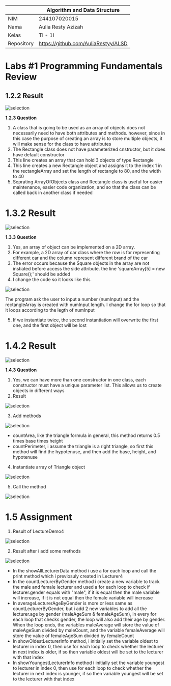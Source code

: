 |  | Algorithm and Data Structure |
|--|--|
| NIM |  244107020015|
| Nama |  Aulia Resty Azizah |
| Kelas | TI - 1I |
| Repository | https://github.com/AuliaRestyy/ALSD |

# Labs #1 Programming Fundamentals Review

## 1.2.2 Result

![selection](img/result1.png)

**1.2.3 Question** 
1. A class that is going to be used as an array of objects does not necessarily need to have both attributes and methods. however, since in this case the purpose of creating an array is to store multiple objects, it will make sense for the class to have attributes
2. The Rectangle class does not have parameterized cnstructor, but it does have default constructor
3. This line creates an array that can hold 3 objects of type Rectangle
4. This line creates a new Rectangle object and assigns it to the index 1 in the rectangleArray and set the length of rectangle to 80, and the width to 40
5. Seprating ArrayOfObjects class and Rectangle class is useful for easier maintenance, easier code organization, and so that the class can be called back in another class if needed

# 1.3.2 Result

![selection](img/result2.png)

**1.3.3 Question** 
1. Yes, an array of object can be implemented on a 2D array. 
2. For example, a 2D array of car class where the row is for representing different car and the column represent different brand of the car
3. The error occurs because the Square objects in the array are not instiated before access the side attribute. the line 'squareArray[5] = new Square();' should be added
4. I change the code so it looks like this

![selection](img/numinput.png)

The program ask the user to input a number (numInput) and the rectangleArray is created with numInput length. I change the for loop so that it loops according to the legth of numInput

5. If we instantiate twice, the second instantiation will overwrite the first one, and the first object will be lost

# 1.4.2 Result

![selection](img/result3.png)

**1.4.3 Question** 
1. Yes, we can have more than one constructor in one class, each constructor must have a unique parameter list. This allows us to create objects in different ways
2. Result

![selection](img/TriangleClass.png)

3. Add methods

![selection](img/TriangleMethods.png)

- countArea, like the triangle formula in general, this method returns 0.5 times base times height
- countPerimeter, i assume the triangle is a right triangle, so first this method will find the hypotenuse, and then add the base, height, and hypotenuse

4. Instantiate array of Triangle object

![selection](img/TriangleInstantiate.png)

5. Call the method

![selection](img/TriangleCallMethod.png)

# 1.5 Assignment

1. Result of LectureDemo4

![selection](img/assignment1.png)

2. Result after i add some methods

![selection](img/assignment2.png)

- In the showAllLecturerData method i use a for each loop and call the print method which i previosuly created in Lecturer4
- In the countLecturerByGender method i create a new variable to track the male and female lecturer and used a for each loop to check if lecturer.gender equals with "male", if it is equal then the male variable will increase, if it is not equal then the female variable will increase
- In averageLecturerAgeByGender is more or less same as countLecturerByGender, but i add 2 new variables to add all the lecturer.age by gender (maleAgeSum & femaleAgeSum), in every for each loop that checks gender, the loop will also add their age by gender. When the loop ends, the variables maleAverage will store the value of maleAgeSum divided by maleCount, and the variable femaleAverage will store the value of femaleAgeSum divided by femaleCount
- In showOldestLecturerInfo method, i initially set the variable oldest to lecturer in index 0, then use for each loop to check whether the lecturer in next index is older, if so then variable oldest will be set to the lecturer with that index
- In showYoungestLecturerInfo method i initially set the variable youngest to lecturer in index 0, then use for each loop to check whether the lecturer in next index is younger, if so then variable youngest will be set to the lecturer with that index